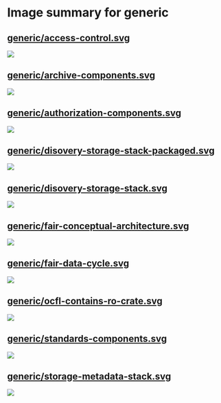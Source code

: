# Image summary for generic

## [generic/access-control.svg](./access-control.svg)



<img src="access-control.svg">

## [generic/archive-components.svg](./archive-components.svg)



<img src="archive-components.svg">

## [generic/authorization-components.svg](./authorization-components.svg)



<img src="authorization-components.svg">

## [generic/disovery-storage-stack-packaged.svg](./disovery-storage-stack-packaged.svg)



<img src="disovery-storage-stack-packaged.svg">

## [generic/disovery-storage-stack.svg](./disovery-storage-stack.svg)



<img src="disovery-storage-stack.svg">

## [generic/fair-conceptual-architecture.svg](./fair-conceptual-architecture.svg)



<img src="fair-conceptual-architecture.svg">

## [generic/fair-data-cycle.svg](./fair-data-cycle.svg)



<img src="fair-data-cycle.svg">

## [generic/ocfl-contains-ro-crate.svg](./ocfl-contains-ro-crate.svg)



<img src="ocfl-contains-ro-crate.svg">

## [generic/standards-components.svg](./standards-components.svg)



<img src="standards-components.svg">

## [generic/storage-metadata-stack.svg](./storage-metadata-stack.svg)



<img src="storage-metadata-stack.svg">

